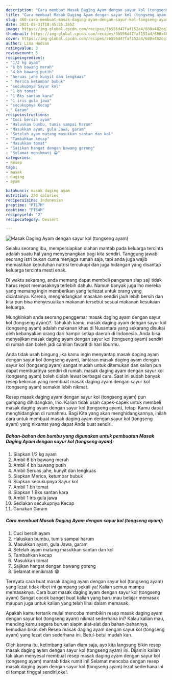 ```yaml
---
description: "Cara membuat Masak Daging Ayam dengan sayur kol (tongseng ayam) yang lezat Untuk Jualan"
title: "Cara membuat Masak Daging Ayam dengan sayur kol (tongseng ayam) yang lezat Untuk Jualan"
slug: 460-cara-membuat-masak-daging-ayam-dengan-sayur-kol-tongseng-ayam-yang-lezat-untuk-jualan
date: 2021-05-31T18:45:35.265Z
image: https://img-global.cpcdn.com/recipes/5b556d47faf152a4/680x482cq70/masak-daging-ayam-dengan-sayur-kol-tongseng-ayam-foto-resep-utama.jpg
thumbnail: https://img-global.cpcdn.com/recipes/5b556d47faf152a4/680x482cq70/masak-daging-ayam-dengan-sayur-kol-tongseng-ayam-foto-resep-utama.jpg
cover: https://img-global.cpcdn.com/recipes/5b556d47faf152a4/680x482cq70/masak-daging-ayam-dengan-sayur-kol-tongseng-ayam-foto-resep-utama.jpg
author: Lina Hudson
ratingvalue: 3
reviewcount: 5
recipeingredient:
- "1/2 kg ayam"
- "6 bh bawang merah"
- "4 bh bawang putih"
- "Seruas jahe kunyit dan lengkuas"
- " Merica ketumbar bubuk"
- "secukupnya Sayur kol"
- "1 bh tomat"
- "1 Bks santan kara"
- "1 iris gula jawa"
- "secukupnya Kecap"
- " Garam"
recipeinstructions:
- "Cuci bersih ayam"
- "Haluskan bumbu, tumis sampai harum"
- "Masukkan ayam, gula Jawa, garam"
- "Setelah ayam matang masukkan santan dan kol"
- "Tambahkan kecap"
- "Masukkan tomat"
- "Sajikan hangat dengan bawang goreng"
- "Selamat menikmati 😁"
categories:
- Resep
tags:
- masak
- daging
- ayam

katakunci: masak daging ayam 
nutrition: 250 calories
recipecuisine: Indonesian
preptime: "PT17M"
cooktime: "PT54M"
recipeyield: "2"
recipecategory: Dessert

---
```



![Masak Daging Ayam dengan sayur kol (tongseng ayam)](https://img-global.cpcdn.com/recipes/5b556d47faf152a4/680x482cq70/masak-daging-ayam-dengan-sayur-kol-tongseng-ayam-foto-resep-utama.jpg)

Selaku seorang ibu, mempersiapkan olahan mantab pada keluarga tercinta adalah suatu hal yang menyenangkan bagi kita sendiri. Tanggung jawab seorang istri bukan cuma menjaga rumah saja, tapi anda juga wajib memastikan kebutuhan nutrisi tercukupi dan juga hidangan yang disantap keluarga tercinta mesti enak.

Di waktu  sekarang, anda memang dapat membeli panganan siap saji tidak harus repot memasaknya terlebih dahulu. Namun banyak juga lho mereka yang memang ingin memberikan yang terlezat untuk orang yang dicintainya. Karena, menghidangkan masakan sendiri jauh lebih bersih dan kita pun bisa menyesuaikan makanan tersebut sesuai makanan kesukaan keluarga. 



Mungkinkah anda seorang penggemar masak daging ayam dengan sayur kol (tongseng ayam)?. Tahukah kamu, masak daging ayam dengan sayur kol (tongseng ayam) adalah makanan khas di Nusantara yang sekarang disukai oleh kebanyakan orang dari hampir setiap daerah di Indonesia. Anda bisa menyajikan masak daging ayam dengan sayur kol (tongseng ayam) sendiri di rumah dan boleh jadi camilan favorit di hari liburmu.

Anda tidak usah bingung jika kamu ingin menyantap masak daging ayam dengan sayur kol (tongseng ayam), lantaran masak daging ayam dengan sayur kol (tongseng ayam) sangat mudah untuk ditemukan dan kalian pun dapat membuatnya sendiri di rumah. masak daging ayam dengan sayur kol (tongseng ayam) boleh diolah lewat berbagai cara. Saat ini sudah banyak resep kekinian yang membuat masak daging ayam dengan sayur kol (tongseng ayam) semakin lebih nikmat.

Resep masak daging ayam dengan sayur kol (tongseng ayam) pun gampang dihidangkan, lho. Kalian tidak usah capek-capek untuk membeli masak daging ayam dengan sayur kol (tongseng ayam), tetapi Kamu dapat menghidangkan di rumahmu. Bagi Kita yang akan menghidangkannya, inilah cara untuk membuat masak daging ayam dengan sayur kol (tongseng ayam) yang nikamat yang dapat Anda buat sendiri.

<!--inarticleads1-->

##### Bahan-bahan dan bumbu yang digunakan untuk pembuatan Masak Daging Ayam dengan sayur kol (tongseng ayam):

1. Siapkan 1/2 kg ayam
1. Ambil 6 bh bawang merah
1. Ambil 4 bh bawang putih
1. Ambil Seruas jahe, kunyit dan lengkuas
1. Siapkan  Merica, ketumbar bubuk
1. Siapkan secukupnya Sayur kol
1. Ambil 1 bh tomat
1. Siapkan 1 Bks santan kara
1. Ambil 1 iris gula jawa
1. Sediakan secukupnya Kecap
1. Gunakan  Garam




<!--inarticleads2-->

##### Cara membuat Masak Daging Ayam dengan sayur kol (tongseng ayam):

1. Cuci bersih ayam
1. Haluskan bumbu, tumis sampai harum
1. Masukkan ayam, gula Jawa, garam
1. Setelah ayam matang masukkan santan dan kol
1. Tambahkan kecap
1. Masukkan tomat
1. Sajikan hangat dengan bawang goreng
1. Selamat menikmati 😁




Ternyata cara buat masak daging ayam dengan sayur kol (tongseng ayam) yang lezat tidak ribet ini gampang sekali ya! Kalian semua mampu memasaknya. Cara buat masak daging ayam dengan sayur kol (tongseng ayam) Sangat cocok banget buat kalian yang baru mau belajar memasak maupun juga untuk kalian yang telah lihai dalam memasak.

Apakah kamu tertarik mulai mencoba membikin resep masak daging ayam dengan sayur kol (tongseng ayam) nikmat sederhana ini? Kalau kalian mau, mending kamu segera buruan siapin alat-alat dan bahan-bahannya, kemudian bikin deh Resep masak daging ayam dengan sayur kol (tongseng ayam) yang lezat dan sederhana ini. Betul-betul mudah kan. 

Oleh karena itu, ketimbang kalian diam saja, ayo kita langsung bikin resep masak daging ayam dengan sayur kol (tongseng ayam) ini. Dijamin kalian tak akan menyesal membuat resep masak daging ayam dengan sayur kol (tongseng ayam) mantab tidak rumit ini! Selamat mencoba dengan resep masak daging ayam dengan sayur kol (tongseng ayam) lezat sederhana ini di tempat tinggal sendiri,oke!.

